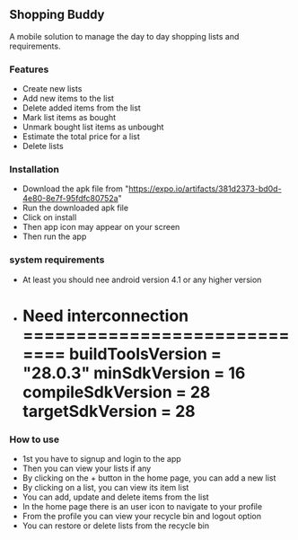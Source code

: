 ## Shopping Buddy

A mobile solution to manage the day to day shopping lists and requirements.
### Features

- Create new lists
- Add new items to the list
- Delete added items from the list
- Mark list items as bought
- Unmark bought list items as unbought
- Estimate the total price for a list
- Delete lists

### Installation
- Download the apk file from "https://expo.io/artifacts/381d2373-bd0d-4e80-8e7f-95fdfc80752a"
- Run the downloaded apk file
- Click on install
- Then app icon may appear on your screen 
- Then run the app

### system requirements
- At least you should nee android version 4.1 or any higher version
- Need interconnection
            =============================
 		buildToolsVersion = "28.0.3"
        minSdkVersion = 16
        compileSdkVersion = 28
        targetSdkVersion = 28
    =============================

### How to use
- 1st you have to signup and login to the app
- Then you can view your lists if any
- By clicking on the + button in the home page, you can add a new list
- By clicking on a list, you can view its item list
- You can add, update and delete items from the list
- In the home page there is an user icon to navigate to your profile
- From the profile you can view your recycle bin and logout option
- You can restore or delete lists from the recycle bin




